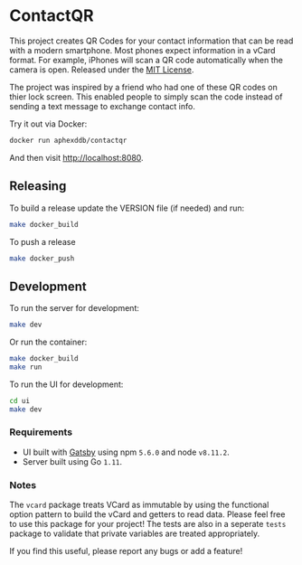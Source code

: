# ContactQR

This project creates QR Codes for your contact information that can be read with a modern smartphone. Most phones expect information in a vCard format. For example, iPhones will scan a QR code automatically when the camera is open. Released under the [MIT License](./LICENSE).

The project was inspired by a friend who had one of these QR codes on thier lock screen. This enabled people to simply scan the code instead of sending a text message to exchange contact info.

Try it out via Docker:

```sh
docker run aphexddb/contactqr
```

And then visit [http://localhost:8080](http://localhost:8080).

## Releasing

To build a release update the VERSION file (if needed) and run:

```sh
make docker_build
```

To push a release

```sh
make docker_push
```

## Development

To run the server for development:

```bash
make dev
```

Or run the container:

```sh
make docker_build
make run
```

To run the UI for development:

```bash
cd ui
make dev
```

### Requirements

* UI built with [Gatsby](https://www.gatsbyjs.org/docs/) using npm `5.6.0` and node `v8.11.2`.
* Server built using Go `1.11`.

### Notes

The `vcard` package treats VCard as immutable by using the functional option pattern to build the vCard and getters to read data. Please feel free to use this package for your project! The tests are also in a seperate `tests` package to validate that private variables are treated appropriately.

If you find this useful, please report any bugs or add a feature!
